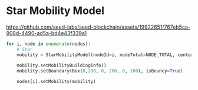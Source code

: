 # Star Mobility Model



https://github.com/seed-labs/seed-blockchain/assets/19922651/767eb5ca-908d-4490-ad5a-bd4e43f339a1

```python
for i, node in enumerate(nodes):
    # Star
    mobility = StarMobilityModel(nodeId=i, nodeTotal=NODE_TOTAL, centerX=100, centerY=100, radius=50, maxRadius=100)
   
    mobility.setMobilityBuildingInfo()
    mobility.setBoundary(Box(0,200, 0, 200, 0, 100), isBouncy=True)

    nodes[i].setMobility(mobility)
```